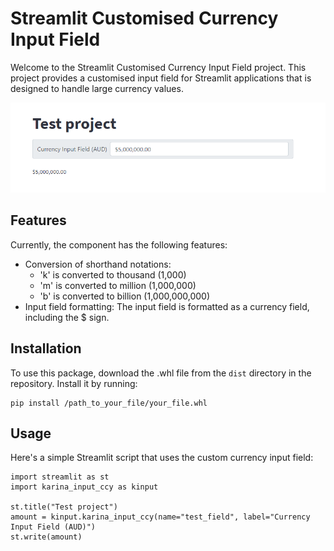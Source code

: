 # Streamlit Customised Currency Input Field

Welcome to the Streamlit Customised Currency Input Field project. This project provides a customised input field for Streamlit applications that is designed to handle large currency values.

![Screenshot of the input field](./Screenshot.png)

## Features

Currently, the component has the following features:

- Conversion of shorthand notations:
  - 'k' is converted to thousand (1,000)
  - 'm' is converted to million (1,000,000)
  - 'b' is converted to billion (1,000,000,000)
- Input field formatting: The input field is formatted as a currency field, including the $ sign.

## Installation

To use this package, download the .whl file from the `dist` directory in the repository. Install it by running:
```
pip install /path_to_your_file/your_file.whl
```

## Usage
Here's a simple Streamlit script that uses the custom currency input field:
```
import streamlit as st
import karina_input_ccy as kinput

st.title("Test project")
amount = kinput.karina_input_ccy(name="test_field", label="Currency Input Field (AUD)")
st.write(amount)
```

